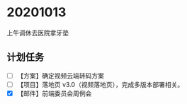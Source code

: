 # 20201013

上午调休去医院拿牙垫

## 计划任务

- [ ] 【方案】确定视频云端转码方案
- [ ] 【项目】落地页 v3.0（视频落地页），完成多版本部署相关。
- [x] 【邮件】前端委员会周例会
